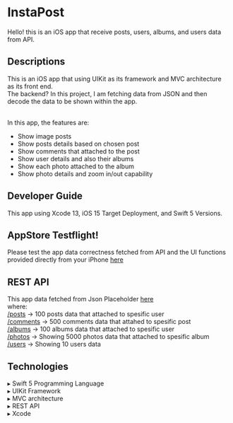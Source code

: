 # InstaPost
Hello! this is an iOS app that receive posts, users, albums, and users data from API.

## Descriptions
This is an iOS app that using UIKit as its framework and MVC architecture as its front end.
<br>The backend? In this project, I am fetching data from JSON and then decode the data to be shown within the app.

<br>In this app, the features are:
- Show image posts
- Show posts details based on chosen post
- Show comments that attached to the post
- Show user details and also their albums
- Show each photo attached to the album
- Show photo details and zoom in/out capability


## Developer Guide
This app using Xcode 13, iOS 15 Target Deployment, and Swift 5 Versions.


## AppStore Testflight!
Please test the app data correctness fetched from API and the UI functions provided directly from your iPhone <a href=https://testflight.apple.com/join/byjJPuoFs>here</a> 


## REST API
This app data fetched from Json Placeholder <a href=https://jsonplaceholder.typicode.com/>here</a><br>
where:<br>
<a href=https://jsonplaceholder.typicode.com/posts>/posts</a> -> 100 posts data that attached to spesific user<br>
<a href=https://jsonplaceholder.typicode.com/comments>/comments</a> -> 500 comments data that attahed to spesific post<br>
<a href=https://jsonplaceholder.typicode.com/albums>/albums</a> -> 100 albums data that attached to spesific user<br>
<a href=https://jsonplaceholder.typicode.com/photos>/photos</a> -> Showing 5000 photos data that attached to spesific album<br>
<a href=https://jsonplaceholder.typicode.com/users>/users</a> -> Showing 10 users data<br>


## Technologies
▸ Swift 5 Programming Language<br>
▸ UIKit Framework<br>
▸ MVC architecture<br>
▸ REST API<br>
▸ Xcode<br>

